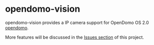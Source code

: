 opendomo-vision
===============

opendomo-vision provides a IP camera support for OpenDomo OS 2.0 [opendomo](http://es.opendomo.org).

More features will be discussed in the [Issues section](https://github.com/jmirasb/opendomo-vision/issues) of this project.
